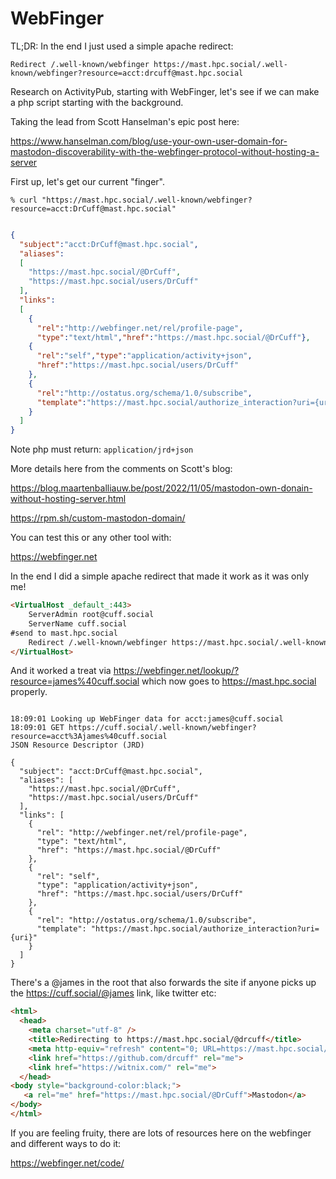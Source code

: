# WebFinger

TL;DR:  In the end I just used a simple apache redirect:

```
Redirect /.well-known/webfinger https://mast.hpc.social/.well-known/webfinger?resource=acct:drcuff@mast.hpc.social
```


Research on ActivityPub, starting with WebFinger, let's see if we can make a php script starting with the background.

Taking the lead from Scott Hanselman's epic post here:

https://www.hanselman.com/blog/use-your-own-user-domain-for-mastodon-discoverability-with-the-webfinger-protocol-without-hosting-a-server

First up, let's get our current "finger".

```% curl "https://mast.hpc.social/.well-known/webfinger?resource=acct:DrCuff@mast.hpc.social"```

```json

{
  "subject":"acct:DrCuff@mast.hpc.social",
  "aliases":
  [
    "https://mast.hpc.social/@DrCuff",
    "https://mast.hpc.social/users/DrCuff"
  ],
  "links":
  [
    {
      "rel":"http://webfinger.net/rel/profile-page",
      "type":"text/html","href":"https://mast.hpc.social/@DrCuff"},
    {
      "rel":"self","type":"application/activity+json",
      "href":"https://mast.hpc.social/users/DrCuff"
    },
    {
      "rel":"http://ostatus.org/schema/1.0/subscribe",
      "template":"https://mast.hpc.social/authorize_interaction?uri={uri}"
    }
  ]
}
```

Note php must return: ```application/jrd+json```

More details here from the comments on Scott's blog:

https://blog.maartenballiauw.be/post/2022/11/05/mastodon-own-donain-without-hosting-server.html

https://rpm.sh/custom-mastodon-domain/

You can test this or any other tool with:  

https://webfinger.net

In the end I did a simple apache redirect that made it work as it was only me!

```html
<VirtualHost _default_:443>
    ServerAdmin root@cuff.social
    ServerName cuff.social
#send to mast.hpc.social
    Redirect /.well-known/webfinger https://mast.hpc.social/.well-known/webfinger?resource=acct:drcuff@mast.hpc.social
</VirtualHost>
```


And it worked a treat via https://webfinger.net/lookup/?resource=james%40cuff.social which now goes to https://mast.hpc.social properly.


```Request Log

18:09:01 Looking up WebFinger data for acct:james@cuff.social
18:09:01 GET https://cuff.social/.well-known/webfinger?resource=acct%3Ajames%40cuff.social
JSON Resource Descriptor (JRD)

{
  "subject": "acct:DrCuff@mast.hpc.social",
  "aliases": [
    "https://mast.hpc.social/@DrCuff",
    "https://mast.hpc.social/users/DrCuff"
  ],
  "links": [
    {
      "rel": "http://webfinger.net/rel/profile-page",
      "type": "text/html",
      "href": "https://mast.hpc.social/@DrCuff"
    },
    {
      "rel": "self",
      "type": "application/activity+json",
      "href": "https://mast.hpc.social/users/DrCuff"
    },
    {
      "rel": "http://ostatus.org/schema/1.0/subscribe",
      "template": "https://mast.hpc.social/authorize_interaction?uri={uri}"
    }
  ]
}
```

There's a @james in the root that also forwards the site if anyone picks up the https://cuff.social/@james link, like twitter etc:

```html
<html>
  <head>
    <meta charset="utf-8" />
    <title>Redirecting to https://mast.hpc.social/@drcuff</title>
    <meta http-equiv="refresh" content="0; URL=https://mast.hpc.social/@drcuff">
    <link href="https://github.com/drcuff" rel="me">
    <link href="https://witnix.com/" rel="me">
  </head>
<body style="background-color:black;">
   <a rel="me" href="https://mast.hpc.social/@DrCuff">Mastodon</a>
</body>
</html>
```

If you are feeling fruity, there are lots of resources here on the webfinger and different ways to do it:

https://webfinger.net/code/

